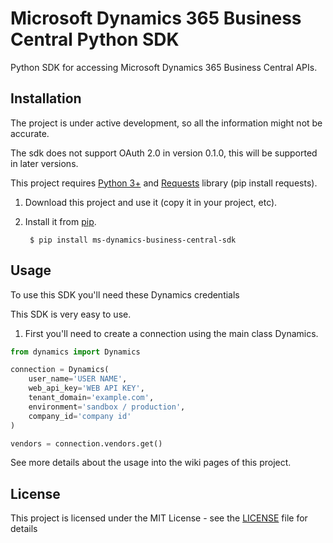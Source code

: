 # Microsoft Dynamics 365 Business Central Python SDK

Python SDK for accessing Microsoft Dynamics 365 Business Central APIs.

## Installation

The project is under active development, so all the information might not be accurate.

The sdk does not support OAuth 2.0 in version 0.1.0, this will be supported in later versions.

This project requires [Python 3+](https://www.python.org/downloads/) and [Requests](https://pypi.org/project/requests/) library (pip install requests).

1. Download this project and use it (copy it in your project, etc).
2. Install it from [pip](https://pypi.org).
        
        $ pip install ms-dynamics-business-central-sdk

## Usage

To use this SDK you'll need these Dynamics credentials

This SDK is very easy to use.
1. First you'll need to create a connection using the main class Dynamics.
```python
from dynamics import Dynamics

connection = Dynamics(
    user_name='USER NAME',
    web_api_key='WEB API KEY',
    tenant_domain='example.com',
    environment='sandbox / production',
    company_id='company id'
)

vendors = connection.vendors.get()
```


See more details about the usage into the wiki pages of this project.

## License

This project is licensed under the MIT License - see the [LICENSE](LICENSE) file for details